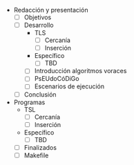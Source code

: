 - Redacción y presentación
    - [ ] Objetivos
    - [ ] Desarrollo
        - TLS
            - [ ] Cercanía
            - [ ] Inserción
        - Específico
            - [ ] TBD
        - [ ] Introducción algoritmos voraces
        - [ ] PsEUdoCóDiGo
        - [ ] Escenarios de ejecución
    - [ ] Conclusión
- Programas
    - TSL
        - [ ] Cercanía
        - [ ] Inserción
    - Específico
        - [ ] TBD
    - [ ] Finalizados
    - [ ] Makefile
